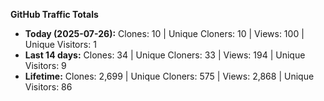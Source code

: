 
**GitHub Traffic Totals**

- **Today (2025-07-26):** Clones: 10 | Unique Cloners: 10 | Views: 100 | Unique Visitors: 1
- **Last 14 days:** Clones: 34 | Unique Cloners: 33 | Views: 194 | Unique Visitors: 9
- **Lifetime:** Clones: 2,699 | Unique Cloners: 575 | Views: 2,868 | Unique Visitors: 86
